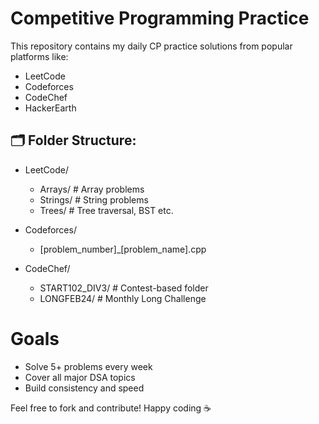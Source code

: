 # Competitive Programming Practice

This repository contains my daily CP practice solutions from popular platforms like:
- LeetCode
- Codeforces
- CodeChef
- HackerEarth

## 🗂️ Folder Structure:


- LeetCode/
  - Arrays/        # Array problems
  - Strings/       # String problems
  - Trees/         # Tree traversal, BST etc.

- Codeforces/
  - [problem_number]_[problem_name].cpp

- CodeChef/
  - START102_DIV3/ # Contest-based folder
  - LONGFEB24/     # Monthly Long Challenge

# Goals
- Solve 5+ problems every week
- Cover all major DSA topics
- Build consistency and speed

Feel free to fork and contribute! Happy coding ☕
